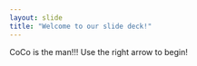 ```yaml
---
layout: slide
title: "Welcome to our slide deck!"
---
```

CoCo is the man!!!
Use the right arrow to begin!
